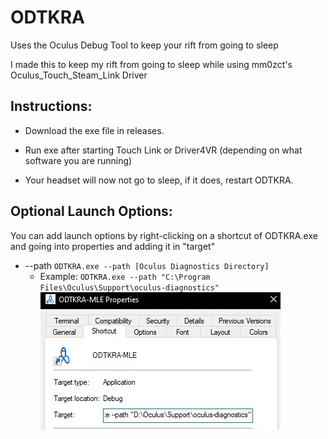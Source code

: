 # ODTKRA
Uses the Oculus Debug Tool to keep your rift from going to sleep

I made this to keep my rift from going to sleep while using mm0zct's Oculus_Touch_Steam_Link Driver

## Instructions:
- Download the exe file in releases.

- Run exe after starting Touch Link or Driver4VR (depending on what software you are running)

- Your headset will now not go to sleep, if it does, restart ODTKRA.

## Optional Launch Options:

You can add launch options by right-clicking on a shortcut of ODTKRA.exe and going into properties and adding it in "target"

- --path ```ODTKRA.exe --path [Oculus Diagnostics Directory]```
    - Example: ```ODTKRA.exe --path "C:\Program Files\Oculus\Support\oculus-diagnostics"``` \
    ![Path Image](/Images/path.jpg)
